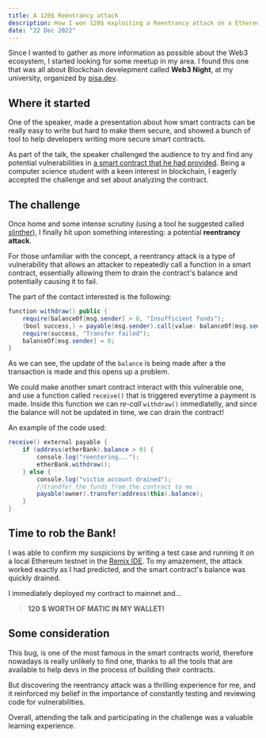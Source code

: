 ```yaml
---
title: A 120$ Reentrancy attack
description: How I won 120$ exploiting a Reentrancy attack on a Ethereum Smart Contract.
date: "22 Dec 2022"
---
```


Since I wanted to gather as more information as possible about the Web3 ecosystem, I started looking for some meetup in my area.
I found this one that was all about Blockchain develepment called **Web3 Night**, at my university, organized by [pisa.dev](https://pisa.dev).

## Where it started

One of the speaker, made a presentation about how smart contracts can be really easy to write but hard to make them secure, and showed a bunch of tool to help developers writing more secure smart contracts.

As part of the talk, the speaker challenged the audience to try and find any potential vulnerabilities in [a smart contract that he had provided](https://polygonscan.com/address/0xbAAf846f531d98DFca8Eb06D4B2e2948A5A593C7#code#L1).
Being a computer science student with a keen interest in blockchain, I eagerly accepted the challenge and set about analyzing the contract.

## The challenge

Once home and some intense scrutiny (using a tool he suggested called [slinther](https://github.com/crytic/slither)), I finally hit upon something interesting: a potential **reentrancy attack**.


For those unfamiliar with the concept, a reentrancy attack is a type of vulnerability that allows an attacker to repeatedly call a function in a smart contract, essentially allowing them to drain the contract's balance and potentially causing it to fail.

The part of the contact interested is the following:
```java
function withdraw() public {
    require(balanceOf[msg.sender] > 0, "Insufficient funds");
    (bool success,) = payable(msg.sender).call{value: balanceOf[msg.sender]}("");
    require(success, "Transfer failed");
    balanceOf[msg.sender] = 0;
}
```
As we can see, the update of the `balance` is being made after a the transaction is made and this opens up a problem.

We could make another smart contract interact with this vulnerable one, and use a function called `receive()` that is triggered everytime a payment is made.
Inside this function we can *re-call* `withdraw()` immediatelly, and since the balance will not be updated in time, we can drain the contract!

An example of the code used:

```java
receive() external payable {
    if (address(etherBank).balance > 0) {
        console.log("reentering...");
        etherBank.withdraw();
    } else {
        console.log("victim account drained");
        //trandfer the funds from the contract to me
        payable(owner).transfer(address(this).balance);
    }
}
```


## Time to rob the Bank!

I was able to confirm my suspicions by writing a test case and running it on a local Ethereum testnet in the [Remix IDE](https://remix.ethereum.org).
To my amazement, the attack worked exactly as I had predicted, and the smart contract's balance was quickly drained.

I immediately deployed my contract to mainnet and...

> **120 $ WORTH OF MATIC IN MY WALLET!**

## Some consideration

This bug, is one of the most famous in the smart contracts world, therefore nowadays is really unlikely to find one, thanks to all the tools that are available to help devs in the process of building their contracts.

But discovering the reentrancy attack was a thrilling experience for me, and it reinforced my belief in the importance of constantly testing and reviewing code for vulnerabilities.

Overall, attending the talk and participating in the challenge was a valuable learning experience.
